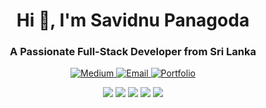 <h1 align="center">Hi 👋, I'm Savidnu Panagoda</h1>
<h3 align="center">A Passionate Full-Stack Developer from Sri Lanka</h3>
<p align="center">

<p align="center">
  <a href="https://medium.com/@savindu" target="_blank">
    <img src="https://img.shields.io/badge/Medium-12100E?style=for-the-badge&logo=medium&logoColor=white" alt="Medium"/>
  </a>
  <a href="mailto:savindu329@gmail.com">
    <img src="https://img.shields.io/badge/Email-D14836?style=for-the-badge&logo=gmail&logoColor=white" alt="Email"/>
  </a>
  <a href="https://savindu29.github.io/me/" target="_blank">
    <img src="https://img.shields.io/badge/Portfolio-000000?style=for-the-badge&logo=github-pages&logoColor=white" alt="Portfolio"/>
  </a>
</p>
<p align="center">
  <img src="https://img.shields.io/badge/Java-007396?style=for-the-badge&logo=java&logoColor=white"/>
  <img src="https://img.shields.io/badge/Spring-6DB33F?style=for-the-badge&logo=spring&logoColor=white"/>
  <img src="https://img.shields.io/badge/React-61DAFB?style=for-the-badge&logo=react&logoColor=white"/>
  <img src="https://img.shields.io/badge/Microservices-0078D4?style=for-the-badge&logo=azure-functions&logoColor=white"/>
  <img src="https://img.shields.io/badge/Next.js-000000?style=for-the-badge&logo=nextdotjs&logoColor=white"/>
</p>
